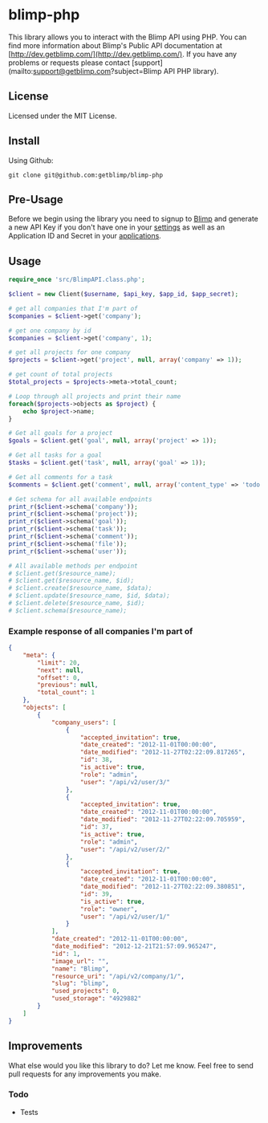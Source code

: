 # blimp-php
This library allows you to interact with the Blimp API using PHP. You can find more information
about Blimp's Public API documentation at [http://dev.getblimp.com/](http://dev.getblimp.com/).
If you have any problems or requests please contact [support](mailto:support@getblimp.com?subject=Blimp API PHP library).

## License
Licensed under the MIT License.

## Install

Using Github:

```
git clone git@github.com:getblimp/blimp-php
````

## Pre-Usage

Before we begin using the library you need to signup to [Blimp](http://app.getblimp.com/) and generate a new API Key if you don't have one in your [settings](https://app.getblimp.com/user/settings/api/) as well as an Application ID and Secret in your [applications](https://app.getblimp.com/user/settings/api/developers/).

## Usage

```php
require_once 'src/BlimpAPI.class.php';

$client = new Client($username, $api_key, $app_id, $app_secret);

# get all companies that I'm part of
$companies = $client->get('company');

# get one company by id
$companies = $client->get('company', 1);

# get all projects for one company
$projects = $client->get('project', null, array('company' => 1));

# get count of total projects
$total_projects = $projects->meta->total_count;

# Loop through all projects and print their name
foreach($projects->objects as $project) {
    echo $project->name;
}

# Get all goals for a project
$goals = $client.get('goal', null, array('project' => 1));

# Get all tasks for a goal
$tasks = $client.get('task', null, array('goal' => 1));

# Get all comments for a task
$comments = $client.get('comment', null, array('content_type' => 'todo', 'object_pk': 1));

# Get schema for all available endpoints
print_r($client->schema('company'));
print_r($client->schema('project'));
print_r($client->schema('goal'));
print_r($client->schema('task'));
print_r($client->schema('comment'));
print_r($client->schema('file'));
print_r($client->schema('user'));

# All available methods per endpoint
# $client.get($resource_name);
# $client.get($resource_name, $id);
# $client.create($resource_name, $data);
# $client.update($resource_name, $id, $data);
# $client.delete($resource_name, $id);
# $client.schema($resource_name);
```

### Example response of all companies I'm part of
```JSON
{
    "meta": {
        "limit": 20,
        "next": null,
        "offset": 0,
        "previous": null,
        "total_count": 1
    },
    "objects": [
        {
            "company_users": [
                {
                    "accepted_invitation": true,
                    "date_created": "2012-11-01T00:00:00",
                    "date_modified": "2012-11-27T02:22:09.817265",
                    "id": 38,
                    "is_active": true,
                    "role": "admin",
                    "user": "/api/v2/user/3/"
                },
                {
                    "accepted_invitation": true,
                    "date_created": "2012-11-01T00:00:00",
                    "date_modified": "2012-11-27T02:22:09.705959",
                    "id": 37,
                    "is_active": true,
                    "role": "admin",
                    "user": "/api/v2/user/2/"
                },
                {
                    "accepted_invitation": true,
                    "date_created": "2012-11-01T00:00:00",
                    "date_modified": "2012-11-27T02:22:09.380851",
                    "id": 39,
                    "is_active": true,
                    "role": "owner",
                    "user": "/api/v2/user/1/"
                }
            ],
            "date_created": "2012-11-01T00:00:00",
            "date_modified": "2012-12-21T21:57:09.965247",
            "id": 1,
            "image_url": "",
            "name": "Blimp",
            "resource_uri": "/api/v2/company/1/",
            "slug": "blimp",
            "used_projects": 0,
            "used_storage": "4929882"
        }
    ]
}
```

## Improvements
What else would you like this library to do? Let me know. Feel free to send pull requests for any improvements you make.

### Todo
* Tests
